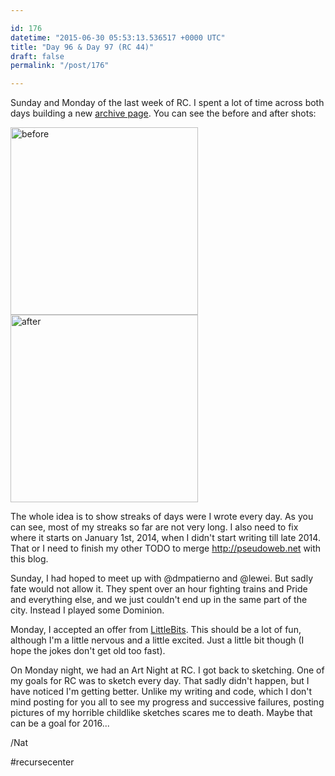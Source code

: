 ```yaml
---

id: 176
datetime: "2015-06-30 05:53:13.536517 +0000 UTC"
title: "Day 96 & Day 97 (RC 44)"
draft: false
permalink: "/post/176"

---
```


Sunday and Monday of the last week of RC. I spent a lot of time across both days building a new [archive page](https://writing.natwelch.com/archives). You can see the before and after shots:

<a href="http://cl.natw.me/boge"><img src="https://s3.amazonaws.com/f.cl.ly/items/2I2I2K1X121X2j2y2s07/da0efbc5-4e45-48eb-9eae-ab78e559e363.png" alt="before" width=300></a><a href="http://cl.natw.me/bohH"><img src="https://s3.amazonaws.com/f.cl.ly/items/2E0j2s2b2u001m2a3j0u/c634c5c9-dfbb-4987-a2d4-fb0994694402.png" alt="after" width=300></a>

The whole idea is to show streaks of days were I wrote every day. As you can see, most of my streaks so far are not very long. I also need to fix where it starts on January 1st, 2014, when I didn't start writing till late 2014. That or I need to finish my other TODO to merge http://pseudoweb.net with this blog.

Sunday, I had hoped to meet up with @dmpatierno and @lewei. But sadly fate would not allow it. They spent over an hour fighting trains and Pride and everything else, and we just couldn't end up in the same part of the city. Instead I played some Dominion.

Monday, I accepted an offer from [LittleBits](http://littlebits.cc). This should be a lot of fun, although I'm a little nervous and a little excited. Just a little bit though (I hope the jokes don't get old too fast).

On Monday night, we had an Art Night at RC. I got back to sketching. One of my goals for RC was to sketch every day. That sadly didn't happen, but I have noticed I'm getting better. Unlike my writing and code, which I don't mind posting for you all to see my progress and successive failures, posting pictures of my horrible childlike sketches scares me to death. Maybe that can be a goal for 2016...

/Nat

#recursecenter

